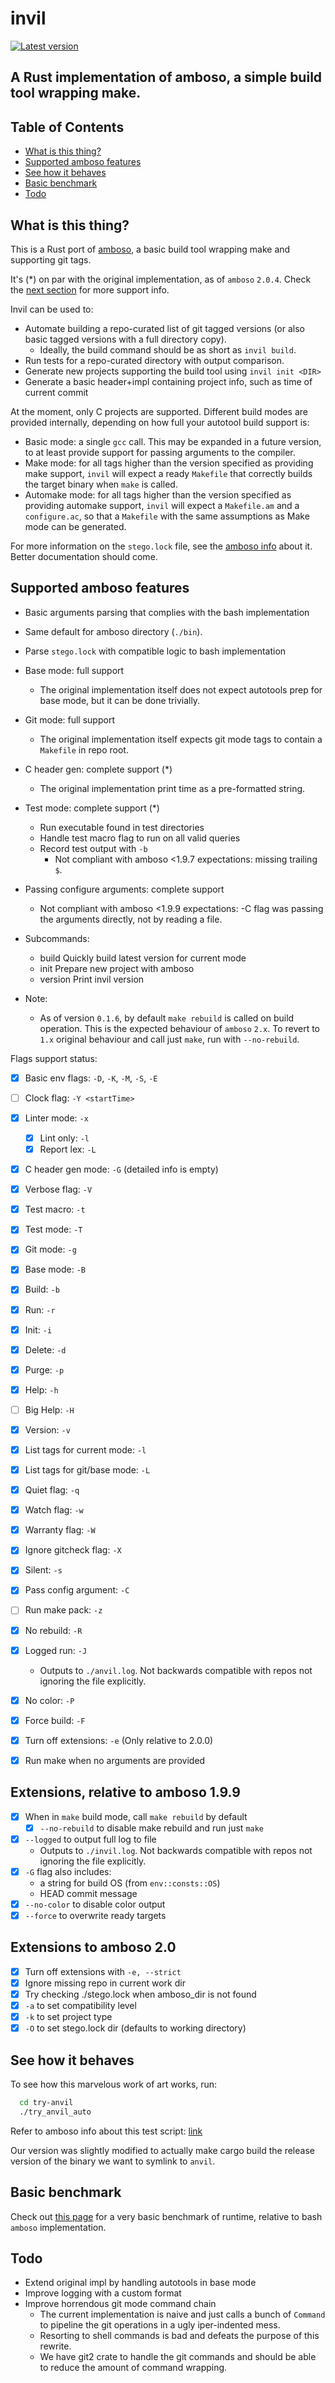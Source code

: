 # invil
[![Latest version](https://img.shields.io/crates/v/invil.svg)](https://crates.io/crates/invil)

## A Rust implementation of amboso, a simple build tool wrapping make.

## Table of Contents

+ [What is this thing?](#witt)
+ [Supported amboso features](#supported_amboso)
+ [See how it behaves](#try_anvil)
+ [Basic benchmark](#base_bench)
+ [Todo](#todo)

## What is this thing? <a name = "witt"></a>

  This is a Rust port of [amboso](https://github.com/jgabaut/amboso), a basic build tool wrapping make and supporting git tags.

  It's (\*) on par with the original implementation, as of `amboso` `2.0.4`.
  Check the [next section](#supported_amboso) for more support info.

  Invil can be used to:
  - Automate building a repo-curated list of git tagged versions (or also basic tagged versions with a full directory copy).
    - Ideally, the build command should be as short as `invil build`.
  - Run tests for a repo-curated directory with output comparison.
  - Generate new projects supporting the build tool using `invil init <DIR>`
  - Generate a basic header+impl containing project info, such as time of current commit

  At the moment, only C projects are supported.
  Different build modes are provided internally, depending on how full your autotool build support is:
  - Basic mode: a single `gcc` call. This may be expanded in a future version, to at least provide support for passing arguments to the compiler.
  - Make mode: for all tags higher than the version specified as providing make support, `invil` will expect a ready `Makefile` that correctly builds the target binary when `make` is called.
  - Automake mode: for all tags higher than the version specified as providing automake support, `invil` will expect a `Makefile.am` and a `configure.ac`, so that a `Makefile` with the same assumptions as Make mode can be generated.

  For more information on the `stego.lock` file, see the [amboso info](https://github.com/jgabaut/amboso#stego) about it. Better documentation should come.


## Supported amboso features <a name = "supported_amboso"></a>

  - Basic arguments parsing that complies with the bash implementation
  - Same default for amboso directory (`./bin`).
  - Parse `stego.lock` with compatible logic to bash implementation
  - Base mode: full support
    - The original implementation itself does not expect autotools prep for base mode, but it can be done trivially.
  - Git mode: full support
    - The original implementation itself expects git mode tags to contain a `Makefile` in repo root.
  - C header gen: complete support (\*)
    - The original implementation print time as a pre-formatted string.
  - Test mode: complete support (\*)
    - Run executable found in test directories
    - Handle test macro flag to run on all valid queries
    - Record test output with `-b`
      - Not compliant with amboso <1.9.7 expectations: missing trailing `$`.
  - Passing configure arguments: complete support
    - Not compliant with amboso <1.9.9 expectations: -C flag was passing the arguments directly, not by reading a file.
  - Subcommands:
    - build    Quickly build latest version for current mode
    - init     Prepare new project with amboso
    - version  Print invil version

  - Note:
    - As of version `0.1.6`, by default `make rebuild` is called on build operation. This is the expected behaviour of `amboso` `2.x`. To revert to `1.x` original behaviour and call just `make`, run with `--no-rebuild`.

  Flags support status:

  - [x] Basic env flags:  `-D`, `-K`, `-M`, `-S`, `-E`
  - [ ] Clock flag: `-Y <startTime>`
  - [x] Linter mode: `-x`
    - [x] Lint only: `-l`
    - [x] Report lex: `-L`
  - [x] C header gen mode: `-G` (detailed info is empty)
  - [x] Verbose flag: `-V`
  - [x] Test macro: `-t`
  - [x] Test mode: `-T`
  - [x] Git mode: `-g`
  - [x] Base mode: `-B`
  - [x] Build: `-b`
  - [x] Run: `-r`
  - [x] Init: `-i`
  - [x] Delete: `-d`
  - [x] Purge: `-p`
  - [x] Help: `-h`
  - [ ] Big Help: `-H`
  - [x] Version: `-v`
  - [x] List tags for current mode: `-l`
  - [x] List tags for git/base mode: `-L`
  - [x] Quiet flag: `-q`
  - [x] Watch flag: `-w`
  - [x] Warranty flag: `-W`
  - [x] Ignore gitcheck flag: `-X`
  - [x] Silent: `-s`
  - [x] Pass config argument: `-C`
  - [ ] Run make pack: `-z`
  - [x] No rebuild: `-R`
  - [x] Logged run: `-J`
    - Outputs to `./anvil.log`. Not backwards compatible with repos not ignoring the file explicitly.
  - [x] No color: `-P`
  - [x] Force build: `-F`
  - [x] Turn off extensions: `-e` (Only relative to 2.0.0)
  - [x] Run make when no arguments are provided


## Extensions, relative to amboso 1.9.9

  - [x] When in `make` build mode, call `make rebuild` by default
    - [x] `--no-rebuild` to disable make rebuild and run just `make`
  - [x] `--logged` to output full log to file
    - Outputs to `./invil.log`. Not backwards compatible with repos not ignoring the file explicitly.
  - [x] `-G` flag also includes:
    - a string for build OS (from `env::consts::OS`)
    - HEAD commit message
  - [x] `--no-color` to disable color output
  - [x] `--force` to overwrite ready targets

## Extensions to amboso 2.0

  - [x] Turn off extensions with `-e, --strict`
  - [x] Ignore missing repo in current work dir
  - [x] Try checking ./stego.lock when amboso_dir is not found
  - [x] `-a` to set compatibility level
  - [x] `-k` to set project type
  - [x] `-O` to set stego.lock dir (defaults to working directory)

## See how it behaves <a name = "try_anvil"></a>

To see how this marvelous work of art works, run:

```sh
  cd try-anvil
  ./try_anvil_auto
```
Refer to amboso info about this test script: [link](https://github.com/jgabaut/amboso#tryanvil)

Our version was slightly modified to actually make cargo build the release version of the binary we want to symlink to `anvil`.

## Basic benchmark <a name = "base_bench"></a>

Check out [this page](https://github.com/jgabaut/invil/blob/master/bench/gitmode-0.2.3-bench.md) for a very basic benchmark of runtime, relative to bash `amboso` implementation.

## Todo <a name = "todo"></a>

  - Extend original impl by handling autotools in base mode
  - Improve logging with a custom format
  - Improve horrendous git mode command chain
    - The current implementation is naive and just calls a bunch of `Command` to pipeline the git operations in a ugly iper-indented mess.
    - Resorting to shell commands is bad and defeats the purpose of this rewrite.
    - We have git2 crate to handle the git commands and should be able to reduce the amount of command wrapping.
